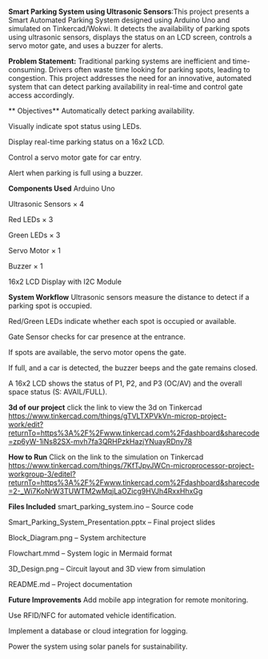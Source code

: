 **Smart Parking System using Ultrasonic Sensors**:This project presents a Smart Automated Parking System designed using Arduino Uno and simulated on Tinkercad/Wokwi. It detects the availability of parking spots using ultrasonic sensors, displays the status on an LCD screen, controls a servo motor gate, and uses a buzzer for alerts.

**Problem Statement:**
Traditional parking systems are inefficient and time-consuming. Drivers often waste time looking for parking spots, leading to congestion. This project addresses the need for an innovative, automated system that can detect parking availability in real-time and control gate access accordingly.

** Objectives**
Automatically detect parking availability.

Visually indicate spot status using LEDs.

Display real-time parking status on a 16x2 LCD.

Control a servo motor gate for car entry.

Alert when parking is full using a buzzer.

**Components Used**
Arduino Uno

Ultrasonic Sensors × 4

Red LEDs × 3

Green LEDs × 3

Servo Motor × 1

Buzzer × 1

16x2 LCD Display with I2C Module


 **System Workflow**
Ultrasonic sensors measure the distance to detect if a parking spot is occupied.

Red/Green LEDs indicate whether each spot is occupied or available.

Gate Sensor checks for car presence at the entrance.

If spots are available, the servo motor opens the gate.

If full, and a car is detected, the buzzer beeps and the gate remains closed.

A 16x2 LCD shows the status of P1, P2, and P3 (OC/AV) and the overall space status (S: AVAIL/FULL).

**3d of our project**
click the link to view the 3d on Tinkercad
https://www.tinkercad.com/things/gTVLTXPVkVn-microp-project-work/edit?returnTo=https%3A%2F%2Fwww.tinkercad.com%2Fdashboard&sharecode=zp6yW-1iNs82SX-mvh7fa3QRHPzkHazjYNuayRDny78

**How to Run**
Click on the link to the simulation on Tinkercad
https://www.tinkercad.com/things/7KfTJpvJWCn-microprocessor-project-workgroup-3/editel?returnTo=https%3A%2F%2Fwww.tinkercad.com%2Fdashboard&sharecode=2-_Wi7KoNrW3TUWTM2wMqjLaOZicg9HVJh4RxxHhxGg


**Files Included**
smart_parking_system.ino – Source code

Smart_Parking_System_Presentation.pptx – Final project slides

Block_Diagram.png – System architecture

Flowchart.mmd – System logic in Mermaid format

3D_Design.png – Circuit layout and 3D view from simulation

README.md – Project documentation


**Future Improvements**
Add mobile app integration for remote monitoring.

Use RFID/NFC for automated vehicle identification.

Implement a database or cloud integration for logging.

Power the system using solar panels for sustainability.




